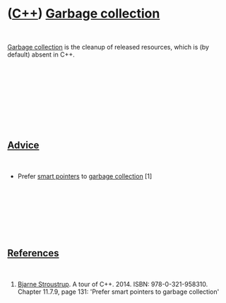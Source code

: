 



 

 

 

 

 

([C++](Cpp.htm)) [Garbage collection](CppGarbageCollection.htm)
===============================================================

 

[Garbage collection](CppGarbageCollection.htm) is the cleanup of
released resources, which is (by default) absent in C++.

 

 

 

 

 

[Advice](CppAdvice.htm)
-----------------------

 

-   Prefer [smart pointers](CppSmartPointer.htm) to [garbage
    collection](CppGarbageCollection.htm) \[1\]

 

 

 

 

[References](CppReferences.htm)
-------------------------------

 

1.  [Bjarne Stroustrup](CppBjarneStroustrup.htm). A tour of C++. 2014.
    ISBN: 978-0-321-958310. Chapter 11.7.9, page 131: 'Prefer smart
    pointers to garbage collection'

 

 

 

 

 





 



